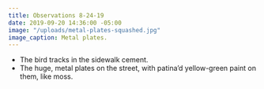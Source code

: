 ```yaml
---
title: Observations 8-24-19
date: 2019-09-20 14:36:00 -05:00
image: "/uploads/metal-plates-squashed.jpg"
image_caption: Metal plates.
---
```


- The bird tracks in the sidewalk cement.
- The huge, metal plates on the street, with patina’d yellow-green paint on them, like moss.